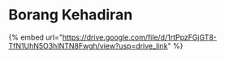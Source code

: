 # Borang Kehadiran

{% embed url="https://drive.google.com/file/d/1rtPpzFGjGT8-TfN1UhN5O3hINTN8Fwgh/view?usp=drive_link" %}
